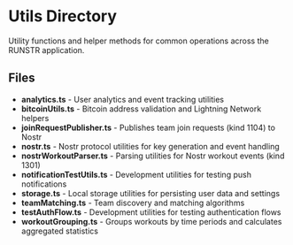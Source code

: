 # Utils Directory

Utility functions and helper methods for common operations across the RUNSTR application.

## Files

- **analytics.ts** - User analytics and event tracking utilities
- **bitcoinUtils.ts** - Bitcoin address validation and Lightning Network helpers
- **joinRequestPublisher.ts** - Publishes team join requests (kind 1104) to Nostr
- **nostr.ts** - Nostr protocol utilities for key generation and event handling
- **nostrWorkoutParser.ts** - Parsing utilities for Nostr workout events (kind 1301)
- **notificationTestUtils.ts** - Development utilities for testing push notifications
- **storage.ts** - Local storage utilities for persisting user data and settings
- **teamMatching.ts** - Team discovery and matching algorithms
- **testAuthFlow.ts** - Development utilities for testing authentication flows
- **workoutGrouping.ts** - Groups workouts by time periods and calculates aggregated statistics